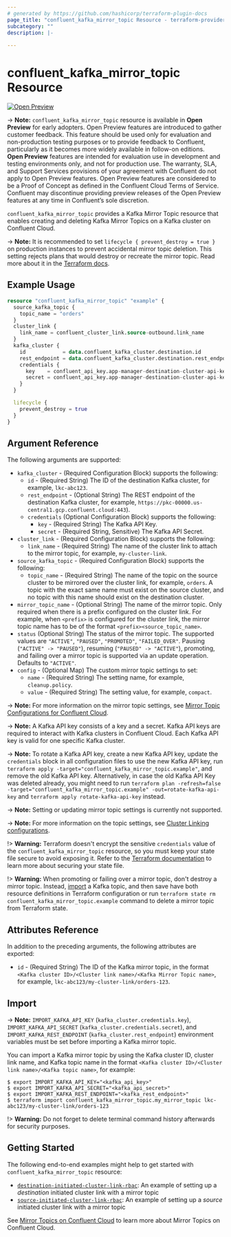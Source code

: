 ```yaml
---
# generated by https://github.com/hashicorp/terraform-plugin-docs
page_title: "confluent_kafka_mirror_topic Resource - terraform-provider-confluent"
subcategory: ""
description: |-
  
---
```


# confluent_kafka_mirror_topic Resource

[![Open Preview](https://img.shields.io/badge/Lifecycle%20Stage-Open%20Preview-%2300afba)](https://docs.confluent.io/cloud/current/api.html#section/Versioning/API-Lifecycle-Policy)

-> **Note:** `confluent_kafka_mirror_topic` resource is available in **Open Preview** for early adopters. Open Preview features are introduced to gather customer feedback. This feature should be used only for evaluation and non-production testing purposes or to provide feedback to Confluent, particularly as it becomes more widely available in follow-on editions.  
**Open Preview** features are intended for evaluation use in development and testing environments only, and not for production use. The warranty, SLA, and Support Services provisions of your agreement with Confluent do not apply to Open Preview features. Open Preview features are considered to be a Proof of Concept as defined in the Confluent Cloud Terms of Service. Confluent may discontinue providing preview releases of the Open Preview features at any time in Confluent’s sole discretion.

`confluent_kafka_mirror_topic` provides a Kafka Mirror Topic resource that enables creating and deleting Kafka Mirror Topics on a Kafka cluster on Confluent Cloud.

-> **Note:** It is recommended to set `lifecycle { prevent_destroy = true }` on production instances to prevent accidental mirror topic deletion. This setting rejects plans that would destroy or recreate the mirror topic. Read more about it in the [Terraform docs](https://www.terraform.io/language/meta-arguments/lifecycle#prevent_destroy).

## Example Usage

```terraform
resource "confluent_kafka_mirror_topic" "example" {
  source_kafka_topic {
    topic_name = "orders"
  }
  cluster_link {
    link_name = confluent_cluster_link.source-outbound.link_name
  }
  kafka_cluster {
    id            = data.confluent_kafka_cluster.destination.id
    rest_endpoint = data.confluent_kafka_cluster.destination.rest_endpoint
    credentials {
      key    = confluent_api_key.app-manager-destination-cluster-api-key.id
      secret = confluent_api_key.app-manager-destination-cluster-api-key.secret
    }
  }

  lifecycle {
    prevent_destroy = true
  }
}
```

<!-- schema generated by tfplugindocs -->
## Argument Reference

The following arguments are supported:

- `kafka_cluster` - (Required Configuration Block) supports the following:
    - `id` - (Required String) The ID of the destination Kafka cluster, for example, `lkc-abc123`.
    - `rest_endpoint` - (Optional String) The REST endpoint of the destination Kafka cluster, for example, `https://pkc-00000.us-central1.gcp.confluent.cloud:443`).
    - `credentials` (Optional Configuration Block) supports the following:
        - `key` - (Required String) The Kafka API Key.
        - `secret` - (Required String, Sensitive) The Kafka API Secret.
- `cluster_link` - (Required Configuration Block) supports the following:
    - `link_name` - (Required String) The name of the cluster link to attach to the mirror topic, for example, `my-cluster-link`.
- `source_kafka_topic` - (Required Configuration Block) supports the following:
    - `topic_name` - (Required String) The name of the topic on the source cluster to be mirrored over the cluster link, for example, `orders`. A topic with the exact same name must exist on the source cluster, and no topic with this name should exist on the destination cluster.
- `mirror_topic_name` - (Optional String) The name of the mirror topic. Only required when there is a prefix configured on the cluster link. For example, when `<prefix>` is configured for the cluster link, the mirror topic name has to be of the format `<prefix><source_topic_name>`.
- `status` (Optional String) The status of the mirror topic. The supported values are `"ACTIVE"`, `"PAUSED"`, `"PROMOTED"`, `"FAILED_OVER"`. Pausing (`"ACTIVE" -> "PAUSED"`), resuming (`"PAUSED" -> "ACTIVE"`), promoting, and failing over a mirror topic is supported via an update operation. Defaults to `"ACTIVE"`.
- `config` - (Optional Map) The custom mirror topic settings to set:
    - `name` - (Required String) The setting name, for example, `cleanup.policy`.
    - `value` - (Required String) The setting value, for example, `compact`.

-> **Note:** For more information on the mirror topic settings, see [Mirror Topic Configurations for Confluent Cloud](https://docs.confluent.io/cloud/current/multi-cloud/cluster-linking/mirror-topics-cc.html#configurations).

-> **Note:** A Kafka API key consists of a key and a secret. Kafka API keys are required to interact with Kafka clusters in Confluent Cloud. Each Kafka API key is valid for one specific Kafka cluster.

-> **Note:** To rotate a Kafka API key, create a new Kafka API key, update the `credentials` block in all configuration files to use the new Kafka API key, run `terraform apply -target="confluent_kafka_mirror_topic.example"`, and remove the old Kafka API key. Alternatively, in case the old Kafka API Key was deleted already, you might need to run `terraform plan -refresh=false -target="confluent_kafka_mirror_topic.example" -out=rotate-kafka-api-key` and `terraform apply rotate-kafka-api-key` instead.

-> **Note:** Setting or updating mirror topic settings is currently not supported. 

-> **Note:** For more information on the topic settings, see [Cluster Linking configurations](https://docs.confluent.io/cloud/current/multi-cloud/cluster-linking/mirror-topics-cc.html#configurations).

!> **Warning:** Terraform doesn't encrypt the sensitive `credentials` value of the `confluent_kafka_mirror_topic` resource, so you must keep your state file secure to avoid exposing it. Refer to the [Terraform documentation](https://www.terraform.io/docs/language/state/sensitive-data.html) to learn more about securing your state file.

!> **Warning:** When promoting or failing over a mirror topic, don't destroy a mirror topic. Instead, [import](https://registry.terraform.io/providers/confluentinc/confluent/latest/docs/resources/confluent_kafka_topic#import) a Kafka topic, and then save have both resource definitions in Terraform configuration or run `terraform state rm confluent_kafka_mirror_topic.example` command to delete a mirror topic from Terraform state. 

## Attributes Reference

In addition to the preceding arguments, the following attributes are exported:

- `id` - (Required String) The ID of the Kafka mirror topic, in the format `<Kafka cluster ID>/<Cluster link name>/<Kafka Mirror Topic name>`, for example, `lkc-abc123/my-cluster-link/orders-123`.

## Import

-> **Note:** `IMPORT_KAFKA_API_KEY` (`kafka_cluster.credentials.key`), `IMPORT_KAFKA_API_SECRET` (`kafka_cluster.credentials.secret`), and `IMPORT_KAFKA_REST_ENDPOINT` (`kafka_cluster.rest_endpoint`) environment variables must be set before importing a Kafka mirror topic.

You can import a Kafka mirror topic by using the Kafka cluster ID, cluster link name, and Kafka topic name in the format `<Kafka cluster ID>/<Cluster link name>/<Kafka topic name>`, for example:

```shell
$ export IMPORT_KAFKA_API_KEY="<kafka_api_key>"
$ export IMPORT_KAFKA_API_SECRET="<kafka_api_secret>"
$ export IMPORT_KAFKA_REST_ENDPOINT="<kafka_rest_endpoint>"
$ terraform import confluent_kafka_mirror_topic.my_mirror_topic lkc-abc123/my-cluster-link/orders-123
```

!> **Warning:** Do not forget to delete terminal command history afterwards for security purposes.

## Getting Started
The following end-to-end examples might help to get started with `confluent_kafka_mirror_topic` resource:
  * [`destination-initiated-cluster-link-rbac`](https://github.com/confluentinc/terraform-provider-confluent/tree/master/examples/configurations/destination-initiated-cluster-link-rbac): An example of setting up a _destination_ initiated cluster link with a mirror topic
  * [`source-initiated-cluster-link-rbac`](https://github.com/confluentinc/terraform-provider-confluent/tree/master/examples/configurations/source-initiated-cluster-link-rbac): An example of setting up a _source_ initiated cluster link with a mirror topic

See [Mirror Topics on Confluent Cloud](https://docs.confluent.io/cloud/current/multi-cloud/cluster-linking/mirror-topics-cc.html) to learn more about Mirror Topics on Confluent Cloud.
